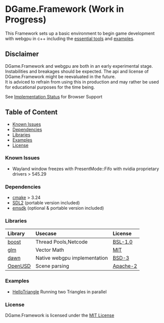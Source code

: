 # DGame.Framework (Work in Progress)

This Framework sets up a basic environment to begin game development with webgpu in c++ including the [essential tools](#libraries) and [examples](Examples).

## Disclaimer

DGame.Framework and webgpu are both in an early experimental stage.  
Instabilities and breakages should be expected.
The api and license of DGame.Framework might be reevaluated in the future.  
It is adviced to refrain from using this in production and may rather be used for educational purposes for the time being.

See [Implementation Status](https://github.com/gpuweb/gpuweb/wiki/Implementation-Status) for Browser Support

## Table of Content

- [Known Issues](#known-issues)
- [Dependencies](#dependencies)
- [Libraries](#libraries)
- [Examples](#examples)
- [License](#license)

### Known Issues

- Wayland window freezes with PresentMode::Fifo with nvidia proprietary drivers > 545.29

### Dependencies

- [cmake](https://cmake.org/) > 3.24
- [SDL2](https://www.libsdl.org/) (portable version included)
- [emsdk](https://github.com/emscripten-core/emsdk) (optional & portable version included)

### Libraries

| Library                                                     | Usecase                      | License                                                                               |
| :---------------------------------------------------------- | :--------------------------- | :------------------------------------------------------------------------------------ |
| [boost](https://github.com/boostorg/boost)                  | Thread Pools,Netcode         | [BSL-1.0](https://https://github.com/boostorg/boost/blob/master/LICENSE_1_0.txt)      |
| [glm](https://github.com/g-truc/glm)                        | Vector Math                  | [MIT](https://github.com/g-truc/glm/blob/master/copying.txt)                          |
| [dawn](https://dawn.googlesource.com/)                      | Native webgpu implementation | [BSD-3](https://dawn.googlesource.com/dawn/+/HEAD/LICENSE)                            |
| [OpenUSD](https://github.com/PixarAnimationStudios/OpenUSD) | Scene parsing                | [Apache-2](https://github.com/PixarAnimationStudios/OpenUSD/blob/release/LICENSE.txt) |

### Examples

- [HelloTriangle](https://diyou.github.io/DGame.Framework/HelloTriangle.html) Running two Triangles in parallel

### License

DGame.Framework is licensed under the [MIT License](LICENSE)
